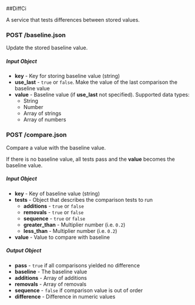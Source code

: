 ##DiffCi

A service that tests differences between stored values.

### POST /baseline.json

Update the stored baseline value.

##### Input Object

* **key** - Key for storing baseline value (string)
* **use_last** - `true` or `false`. Make the value of the last comparison the baseline value
* **value** - Baseline value (if **use_last** not specified). Supported data types:
  * String
  * Number
  * Array of strings
  * Array of numbers

### POST /compare.json

Compare a value with the baseline value.

If there is no baseline value, all tests pass and the **value** becomes the baseline value.

##### Input Object

* **key** - Key of baseline value (string)
* **tests** - Object that describes the comparison tests to run
  * **additions** - `true` or `false`
  * **removals** - `true` or `false`
  * **sequence** - `true` or `false`
  * **greater_than** - Multiplier number (i.e. `0.2`)
  * **less_than** - Multiplier number (i.e. `0.2`)
* **value** - Value to compare with baseline


##### Output Object

* **pass** - `true` if all comparisons yielded no difference
* **baseline** - The baseline value
* **additions** - Array of additions
* **removals** - Array of removals
* **sequence** - `false` if comparison value is out of order
* **difference** - Difference in numeric values